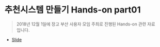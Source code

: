 # 추천시스템 만들기 Hands-on part01

> 2018년 12월 1일에 장고 부산 사용자 모임 주최로 진행된 Hands-on 관련 자료 입니다.

* [Slide](https://github.com/djangobusan/recommender-system-hands-on-part1/raw/master/recommender-system-hands-on-part1.pdf)